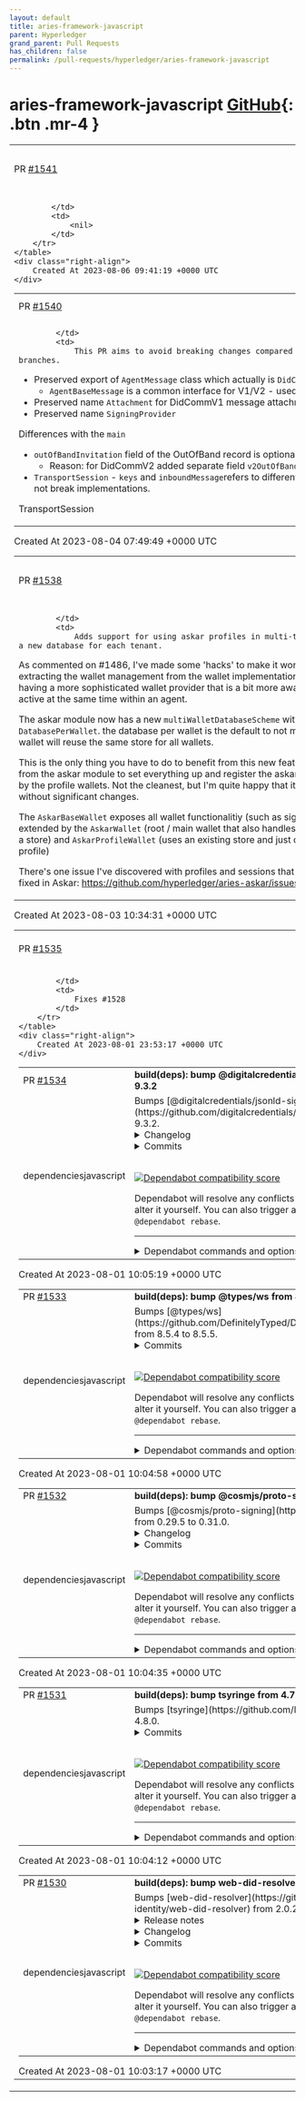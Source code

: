 ```yaml
---
layout: default
title: aries-framework-javascript
parent: Hyperledger
grand_parent: Pull Requests
has_children: false
permalink: /pull-requests/hyperledger/aries-framework-javascript
---
```


# aries-framework-javascript <span class="fs-3 right-align">[GitHub](https://github.com/hyperledger/aries-framework-javascript){: .btn .mr-4 }</span>


<div>
    <table>
        <tr>
            <td>
                PR <a href="https://github.com/hyperledger/aries-framework-javascript/pull/1541" class=".btn">#1541</a>
            </td>
            <td>
                <b>
                    DidCommV2: Sync with the main branch
                </b>
            </td>
        </tr>
        <tr>
            <td>
                
            </td>
            <td>
                <nil>
            </td>
        </tr>
    </table>
    <div class="right-align">
        Created At 2023-08-06 09:41:19 +0000 UTC
    </div>
</div>

<div>
    <table>
        <tr>
            <td>
                PR <a href="https://github.com/hyperledger/aries-framework-javascript/pull/1540" class=".btn">#1540</a>
            </td>
            <td>
                <b>
                    fix: DidCommV2 - avoid breaking changes 
                </b>
            </td>
        </tr>
        <tr>
            <td>
                
            </td>
            <td>
                This PR aims to avoid breaking changes compared to the main branches.

- Preserved export of `AgentMessage` class which actually is `DidCommV1Message`. 
  - `AgentBaseMessage` is a common interface for V1/V2 - used internally
- Preserved name `Attachment` for DidCommV1 message attachments       
- Preserved name `SigningProvider`

Differences with the `main`
- `outOfBandInvitation` field of the OutOfBand record is optional
  - Reason: for DidCommV2 added separate field `v2OutOfBandInvitation`   
- `TransportSession` - `keys` and `inboundMessage`refers to different types but it should not break implementations.



TransportSession
            </td>
        </tr>
    </table>
    <div class="right-align">
        Created At 2023-08-04 07:49:49 +0000 UTC
    </div>
</div>

<div>
    <table>
        <tr>
            <td>
                PR <a href="https://github.com/hyperledger/aries-framework-javascript/pull/1538" class=".btn">#1538</a>
            </td>
            <td>
                <b>
                    feat: support askar profiles for multi-tenancy
                </b>
            </td>
        </tr>
        <tr>
            <td>
                
            </td>
            <td>
                Adds support for using askar profiles in multi-tenancy, so you don't have to create a new database for each tenant.

As commented on #1486, I've made some 'hacks' to make it work with the currrent API. I think extracting the wallet management from the wallet implementation can clean some things up, as well as having a more sophisticated wallet provider that is a bit more aware of having possible multilple wallets active at the same time within an agent.


The askar module now has a new `multiWalletDatabaseScheme` with two options: `ProfilePerWallet` or `DatabasePerWallet`. the database per wallet is the default to not make breaking changes, and profiel per wallet will reuse the same store for all wallets.

This is the only thing you have to do to benefit from this new feature. I've used the `initialize` method from the askar module to set everything up and register the askar `Store` from the root wallet to be used by the profile wallets. Not the cleanest, but I'm quite happy that it was at least possible to do this without significant changes.

The `AskarBaseWallet` exposes all wallet functionalitiy (such as signin, packing etc..) that is then extended by the `AskarWallet` (root / main wallet that also handles the connection to the database using a store) and `AskarProfileWallet` (uses an existing store and just creates / opens a session for a specific profile)

There's one issue I've discovered with profiles and sessions that requires a 'hack', maybe it can be fixed in Askar: https://github.com/hyperledger/aries-askar/issues/163
            </td>
        </tr>
    </table>
    <div class="right-align">
        Created At 2023-08-03 10:34:31 +0000 UTC
    </div>
</div>

<div>
    <table>
        <tr>
            <td>
                PR <a href="https://github.com/hyperledger/aries-framework-javascript/pull/1535" class=".btn">#1535</a>
            </td>
            <td>
                <b>
                    fix: force did:key resolver/registrar presence
                </b>
            </td>
        </tr>
        <tr>
            <td>
                
            </td>
            <td>
                Fixes #1528 
            </td>
        </tr>
    </table>
    <div class="right-align">
        Created At 2023-08-01 23:53:17 +0000 UTC
    </div>
</div>

<div>
    <table>
        <tr>
            <td>
                PR <a href="https://github.com/hyperledger/aries-framework-javascript/pull/1534" class=".btn">#1534</a>
            </td>
            <td>
                <b>
                    build(deps): bump @digitalcredentials/jsonld-signatures from 9.3.1 to 9.3.2
                </b>
            </td>
        </tr>
        <tr>
            <td>
                <span class="chip">dependencies</span><span class="chip">javascript</span>
            </td>
            <td>
                Bumps [@digitalcredentials/jsonld-signatures](https://github.com/digitalcredentials/jsonld-signatures) from 9.3.1 to 9.3.2.
<details>
<summary>Changelog</summary>
<p><em>Sourced from <a href="https://github.com/digitalcredentials/jsonld-signatures/blob/master/CHANGELOG.md"><code>@​digitalcredentials/jsonld-signatures</code>'s changelog</a>.</em></p>
<blockquote>
<h2>9.3.2 - 2023-06-16</h2>
<h3>Changed</h3>
<ul>
<li>Update jsonld dep to 6.0.0, clear caches between operations.</li>
</ul>
</blockquote>
</details>
<details>
<summary>Commits</summary>
<ul>
<li><a href="https://github.com/digitalcredentials/jsonld-signatures/commit/121e968f352ceef5e946fd9c9836b04730116719"><code>121e968</code></a> Release 9.3.2</li>
<li><a href="https://github.com/digitalcredentials/jsonld-signatures/commit/6ffb79108c7da83bb7f66cee0b7c456b25649f2c"><code>6ffb791</code></a> Bump jsonld dep, clear caches.</li>
<li><a href="https://github.com/digitalcredentials/jsonld-signatures/commit/cd6048d98088c195c4e86710d21da24bd2ae54a8"><code>cd6048d</code></a> Create issues-to-project.yml</li>
<li>See full diff in <a href="https://github.com/digitalcredentials/jsonld-signatures/compare/v9.3.1...v9.3.2">compare view</a></li>
</ul>
</details>
<br />


[![Dependabot compatibility score](https://dependabot-badges.githubapp.com/badges/compatibility_score?dependency-name=@digitalcredentials/jsonld-signatures&package-manager=npm_and_yarn&previous-version=9.3.1&new-version=9.3.2)](https://docs.github.com/en/github/managing-security-vulnerabilities/about-dependabot-security-updates#about-compatibility-scores)

Dependabot will resolve any conflicts with this PR as long as you don't alter it yourself. You can also trigger a rebase manually by commenting `@dependabot rebase`.

[//]: # (dependabot-automerge-start)
[//]: # (dependabot-automerge-end)

---

<details>
<summary>Dependabot commands and options</summary>
<br />

You can trigger Dependabot actions by commenting on this PR:
- `@dependabot rebase` will rebase this PR
- `@dependabot recreate` will recreate this PR, overwriting any edits that have been made to it
- `@dependabot merge` will merge this PR after your CI passes on it
- `@dependabot squash and merge` will squash and merge this PR after your CI passes on it
- `@dependabot cancel merge` will cancel a previously requested merge and block automerging
- `@dependabot reopen` will reopen this PR if it is closed
- `@dependabot close` will close this PR and stop Dependabot recreating it. You can achieve the same result by closing it manually
- `@dependabot ignore this major version` will close this PR and stop Dependabot creating any more for this major version (unless you reopen the PR or upgrade to it yourself)
- `@dependabot ignore this minor version` will close this PR and stop Dependabot creating any more for this minor version (unless you reopen the PR or upgrade to it yourself)
- `@dependabot ignore this dependency` will close this PR and stop Dependabot creating any more for this dependency (unless you reopen the PR or upgrade to it yourself)


</details>
            </td>
        </tr>
    </table>
    <div class="right-align">
        Created At 2023-08-01 10:05:19 +0000 UTC
    </div>
</div>

<div>
    <table>
        <tr>
            <td>
                PR <a href="https://github.com/hyperledger/aries-framework-javascript/pull/1533" class=".btn">#1533</a>
            </td>
            <td>
                <b>
                    build(deps): bump @types/ws from 8.5.4 to 8.5.5
                </b>
            </td>
        </tr>
        <tr>
            <td>
                <span class="chip">dependencies</span><span class="chip">javascript</span>
            </td>
            <td>
                Bumps [@types/ws](https://github.com/DefinitelyTyped/DefinitelyTyped/tree/HEAD/types/ws) from 8.5.4 to 8.5.5.
<details>
<summary>Commits</summary>
<ul>
<li>See full diff in <a href="https://github.com/DefinitelyTyped/DefinitelyTyped/commits/HEAD/types/ws">compare view</a></li>
</ul>
</details>
<br />


[![Dependabot compatibility score](https://dependabot-badges.githubapp.com/badges/compatibility_score?dependency-name=@types/ws&package-manager=npm_and_yarn&previous-version=8.5.4&new-version=8.5.5)](https://docs.github.com/en/github/managing-security-vulnerabilities/about-dependabot-security-updates#about-compatibility-scores)

Dependabot will resolve any conflicts with this PR as long as you don't alter it yourself. You can also trigger a rebase manually by commenting `@dependabot rebase`.

[//]: # (dependabot-automerge-start)
[//]: # (dependabot-automerge-end)

---

<details>
<summary>Dependabot commands and options</summary>
<br />

You can trigger Dependabot actions by commenting on this PR:
- `@dependabot rebase` will rebase this PR
- `@dependabot recreate` will recreate this PR, overwriting any edits that have been made to it
- `@dependabot merge` will merge this PR after your CI passes on it
- `@dependabot squash and merge` will squash and merge this PR after your CI passes on it
- `@dependabot cancel merge` will cancel a previously requested merge and block automerging
- `@dependabot reopen` will reopen this PR if it is closed
- `@dependabot close` will close this PR and stop Dependabot recreating it. You can achieve the same result by closing it manually
- `@dependabot ignore this major version` will close this PR and stop Dependabot creating any more for this major version (unless you reopen the PR or upgrade to it yourself)
- `@dependabot ignore this minor version` will close this PR and stop Dependabot creating any more for this minor version (unless you reopen the PR or upgrade to it yourself)
- `@dependabot ignore this dependency` will close this PR and stop Dependabot creating any more for this dependency (unless you reopen the PR or upgrade to it yourself)


</details>
            </td>
        </tr>
    </table>
    <div class="right-align">
        Created At 2023-08-01 10:04:58 +0000 UTC
    </div>
</div>

<div>
    <table>
        <tr>
            <td>
                PR <a href="https://github.com/hyperledger/aries-framework-javascript/pull/1532" class=".btn">#1532</a>
            </td>
            <td>
                <b>
                    build(deps): bump @cosmjs/proto-signing from 0.29.5 to 0.31.0
                </b>
            </td>
        </tr>
        <tr>
            <td>
                <span class="chip">dependencies</span><span class="chip">javascript</span>
            </td>
            <td>
                Bumps [@cosmjs/proto-signing](https://github.com/cosmos/cosmjs) from 0.29.5 to 0.31.0.
<details>
<summary>Changelog</summary>
<p><em>Sourced from <a href="https://github.com/cosmos/cosmjs/blob/main/CHANGELOG.md"><code>@​cosmjs/proto-signing</code>'s changelog</a>.</em></p>
<blockquote>
<h2>[0.31.0] - 2023-06-22</h2>
<h3>Fixed</h3>
<ul>
<li><code>@​cosmjs/crypto</code>: Migrate to <code>libsodium-wrappers-sumo</code> to be able to use the
<code>crypto_pwhash</code> functions (<a href="https://redirect.github.com/cosmos/cosmjs/issues/1429">#1429</a>).</li>
</ul>
<p><a href="https://redirect.github.com/cosmos/cosmjs/issues/1429">#1429</a>: <a href="https://redirect.github.com/cosmos/cosmjs/issues/1429">cosmos/cosmjs#1429</a></p>
<h3>Added</h3>
<ul>
<li><code>@​cosmjs/cosmwasm-stargate</code>: Add <code>SigningCosmWasmClient.instantiate2</code> (<a href="https://redirect.github.com/cosmos/cosmjs/issues/1407">#1407</a>).</li>
<li><code>@​cosmjs/cosmwasm-stargate</code>: Add <code>CosmWasmClient.getContractsByCreator</code>
(<a href="https://redirect.github.com/cosmos/cosmjs/issues/1266">#1266</a>).</li>
<li><code>@​cosmjs/stargate</code>: <code>IndexedTx</code> and <code>DeliverTxResponse</code> now have a
<code>msgResponses</code> field (<a href="https://redirect.github.com/cosmos/cosmjs/issues/1305">#1305</a>).</li>
<li><code>@​cosmjs/cosmwasm-stargate</code>: Add <code>CosmWasmClient.broadcastTxSync</code> and
<code>SigningCosmWasmClient.signAndBroadcastSync</code> to allow broadcasting without
waiting for block inclusion. (<a href="https://redirect.github.com/cosmos/cosmjs/issues/1396">#1396</a>)</li>
<li><code>@​cosmjs/stargate</code>: Add <code>StargateClient.broadcastTxSync</code> and
<code>SigningStargateClient.signAndBroadcastSync</code> to allow broadcasting without
waiting for block inclusion. (<a href="https://redirect.github.com/cosmos/cosmjs/issues/1396">#1396</a>)</li>
<li><code>@​cosmjs/cosmwasm-stargate</code>: Add Amino JSON support for
<code>MsgStoreCode.instantiate_permission</code>. (<a href="https://redirect.github.com/cosmos/cosmjs/issues/334">#334</a>)</li>
<li><code>@​cosmjs/stargate</code>: Add group and gov v1 message types</li>
</ul>
<p><a href="https://redirect.github.com/cosmos/cosmjs/issues/334">#334</a>: <a href="https://redirect.github.com/cosmos/cosmjs/issues/334">cosmos/cosmjs#334</a>
<a href="https://redirect.github.com/cosmos/cosmjs/issues/1266">#1266</a>: <a href="https://redirect.github.com/cosmos/cosmjs/issues/1266">cosmos/cosmjs#1266</a>
<a href="https://redirect.github.com/cosmos/cosmjs/issues/1305">#1305</a>: <a href="https://redirect.github.com/cosmos/cosmjs/issues/1305">cosmos/cosmjs#1305</a>
<a href="https://redirect.github.com/cosmos/cosmjs/issues/1396">#1396</a>: <a href="https://redirect.github.com/cosmos/cosmjs/pull/1396">cosmos/cosmjs#1396</a>
<a href="https://redirect.github.com/cosmos/cosmjs/issues/1407">#1407</a>: <a href="https://redirect.github.com/cosmos/cosmjs/pull/1407">cosmos/cosmjs#1407</a></p>
<h3>Changed</h3>
<ul>
<li>all: upgrade cosmjs-types to 0.8.0 to include Cosmos SDK 0.46/0.47 and IBC v7
types.</li>
<li><code>@​cosmjs/cosmwasm-stargate</code>: Implement auto-detection for Tendermint 0.34/37
(<a href="https://redirect.github.com/cosmos/cosmjs/issues/1411">#1411</a>).</li>
<li><code>@​cosmjs/cosmwasm-stargate</code>: Remove structured <code>searchTx</code> queries. Only raw
query strings and key/value pairs are now supported. (<a href="https://redirect.github.com/cosmos/cosmjs/issues/1411">#1411</a>)</li>
<li><code>@​cosmjs/cosmwasm-stargate</code>: Let <code>searchTx</code> return non-readonly array. The
caller owns this array and can mutate it as they want. (<a href="https://redirect.github.com/cosmos/cosmjs/issues/1411">#1411</a>)</li>
<li><code>@​cosmjs/cosmwasm-stargate</code>: In <code>UploadResult</code> (result from
<code>SigningCosmWasmClient.upload</code>), rename <code>originalChecksum</code> to <code>checksum</code> and
remove <code>compressedChecksum</code> (<a href="https://redirect.github.com/cosmos/cosmjs/issues/1409">#1409</a>).</li>
<li><code>@​cosmjs/stargate</code>: Implement auto-detection for Tendermint 0.34/37 (<a href="https://redirect.github.com/cosmos/cosmjs/issues/1411">#1411</a>).</li>
<li><code>@​cosmjs/stargate</code>: Remove structured <code>searchTx</code> queries. Only raw query strings
and key/value pairs are now supported. (<a href="https://redirect.github.com/cosmos/cosmjs/issues/1411">#1411</a>)</li>
<li><code>@​cosmjs/stargate</code>: Let <code>searchTx</code> return non-readonly array. The caller owns
this array and can mutate it as they want. (<a href="https://redirect.github.com/cosmos/cosmjs/issues/1411">#1411</a>)</li>
</ul>
<!-- raw HTML omitted -->
</blockquote>
<p>... (truncated)</p>
</details>
<details>
<summary>Commits</summary>
<ul>
<li><a href="https://github.com/cosmos/cosmjs/commit/256355bad4a8ac66e0ceebc07b64e59d6c466dfa"><code>256355b</code></a> Set version 0.31.0</li>
<li><a href="https://github.com/cosmos/cosmjs/commit/ef5bab124938ac1bf5dce0366518a3fc1d673395"><code>ef5bab1</code></a> Upgrade prettier</li>
<li><a href="https://github.com/cosmos/cosmjs/commit/9ecee56a04d52b9a1013b8184c1394346496acd3"><code>9ecee56</code></a> Merge pull request <a href="https://redirect.github.com/cosmos/cosmjs/issues/1443">#1443</a> from cosmos/sdk47-types</li>
<li><a href="https://github.com/cosmos/cosmjs/commit/2bd1dea644b18049d0ec4f65b962e62d4e5d291a"><code>2bd1dea</code></a> Fix CHANGELOG text</li>
<li><a href="https://github.com/cosmos/cosmjs/commit/c1e8126dbf8bbaa2fd76b5f07ddc4bb021ff39fe"><code>c1e8126</code></a> Add group and gov v1 message types</li>
<li><a href="https://github.com/cosmos/cosmjs/commit/114d74a6a3611a6f5a1caf967ad9289c038d365d"><code>114d74a</code></a> Merge pull request <a href="https://redirect.github.com/cosmos/cosmjs/issues/1438">#1438</a> from cosmos/upgrade-yarn</li>
<li><a href="https://github.com/cosmos/cosmjs/commit/54e10947b72038d647d3c8a446f3019faded8be9"><code>54e1094</code></a> Re-install packages</li>
<li><a href="https://github.com/cosmos/cosmjs/commit/2c9886240a4bb108f93ffd8b71464b9278d478d2"><code>2c98862</code></a> Upgrade yarn to 3.6.0</li>
<li><a href="https://github.com/cosmos/cosmjs/commit/148c12fe18c85a6756d435a8d9023f6367158cf9"><code>148c12f</code></a> Merge pull request <a href="https://redirect.github.com/cosmos/cosmjs/issues/1406">#1406</a> from loin3/export_wasm_types</li>
<li><a href="https://github.com/cosmos/cosmjs/commit/5cb6c465509e0ff538bd661a49bc772e57c30faa"><code>5cb6c46</code></a> Merge pull request <a href="https://redirect.github.com/cosmos/cosmjs/issues/1333">#1333</a> from lgtm-migrator/codeql</li>
<li>Additional commits viewable in <a href="https://github.com/cosmos/cosmjs/compare/v0.29.5...v0.31.0">compare view</a></li>
</ul>
</details>
<br />


[![Dependabot compatibility score](https://dependabot-badges.githubapp.com/badges/compatibility_score?dependency-name=@cosmjs/proto-signing&package-manager=npm_and_yarn&previous-version=0.29.5&new-version=0.31.0)](https://docs.github.com/en/github/managing-security-vulnerabilities/about-dependabot-security-updates#about-compatibility-scores)

Dependabot will resolve any conflicts with this PR as long as you don't alter it yourself. You can also trigger a rebase manually by commenting `@dependabot rebase`.

[//]: # (dependabot-automerge-start)
[//]: # (dependabot-automerge-end)

---

<details>
<summary>Dependabot commands and options</summary>
<br />

You can trigger Dependabot actions by commenting on this PR:
- `@dependabot rebase` will rebase this PR
- `@dependabot recreate` will recreate this PR, overwriting any edits that have been made to it
- `@dependabot merge` will merge this PR after your CI passes on it
- `@dependabot squash and merge` will squash and merge this PR after your CI passes on it
- `@dependabot cancel merge` will cancel a previously requested merge and block automerging
- `@dependabot reopen` will reopen this PR if it is closed
- `@dependabot close` will close this PR and stop Dependabot recreating it. You can achieve the same result by closing it manually
- `@dependabot ignore this major version` will close this PR and stop Dependabot creating any more for this major version (unless you reopen the PR or upgrade to it yourself)
- `@dependabot ignore this minor version` will close this PR and stop Dependabot creating any more for this minor version (unless you reopen the PR or upgrade to it yourself)
- `@dependabot ignore this dependency` will close this PR and stop Dependabot creating any more for this dependency (unless you reopen the PR or upgrade to it yourself)


</details>
            </td>
        </tr>
    </table>
    <div class="right-align">
        Created At 2023-08-01 10:04:35 +0000 UTC
    </div>
</div>

<div>
    <table>
        <tr>
            <td>
                PR <a href="https://github.com/hyperledger/aries-framework-javascript/pull/1531" class=".btn">#1531</a>
            </td>
            <td>
                <b>
                    build(deps): bump tsyringe from 4.7.0 to 4.8.0
                </b>
            </td>
        </tr>
        <tr>
            <td>
                <span class="chip">dependencies</span><span class="chip">javascript</span>
            </td>
            <td>
                Bumps [tsyringe](https://github.com/Microsoft/tsyringe) from 4.7.0 to 4.8.0.
<details>
<summary>Commits</summary>
<ul>
<li><a href="https://github.com/microsoft/tsyringe/commit/2cd2e00a5fd25308bcf911ca250ded3fe9083af5"><code>2cd2e00</code></a> 4.8.0</li>
<li><a href="https://github.com/microsoft/tsyringe/commit/fb265c1cd5be792c8d55c008ad66fdef421df974"><code>fb265c1</code></a> Bump json5 from 2.1.1 to 2.2.3 (<a href="https://redirect.github.com/Microsoft/tsyringe/issues/218">#218</a>)</li>
<li><a href="https://github.com/microsoft/tsyringe/commit/b9fd88a8f34621bfda671a1ac469d6c0fc79cc18"><code>b9fd88a</code></a> Bump minimatch from 3.0.4 to 3.1.2 (<a href="https://redirect.github.com/Microsoft/tsyringe/issues/227">#227</a>)</li>
<li><a href="https://github.com/microsoft/tsyringe/commit/e5a6640858feb75f820d1bd15464298989675279"><code>e5a6640</code></a> Bump minimist from 1.2.5 to 1.2.8 (<a href="https://redirect.github.com/Microsoft/tsyringe/issues/224">#224</a>)</li>
<li><a href="https://github.com/microsoft/tsyringe/commit/3f25002b1212b64fc18effe3adb6e750580783ce"><code>3f25002</code></a> fix: allow <code>propertyKey</code> to be undefined (<a href="https://redirect.github.com/Microsoft/tsyringe/issues/226">#226</a>)</li>
<li><a href="https://github.com/microsoft/tsyringe/commit/f738999f3058b223bdb81dada0164a358db2460e"><code>f738999</code></a> Microsoft mandatory file (<a href="https://redirect.github.com/Microsoft/tsyringe/issues/199">#199</a>)</li>
<li>See full diff in <a href="https://github.com/Microsoft/tsyringe/compare/v4.7.0...v4.8.0">compare view</a></li>
</ul>
</details>
<br />


[![Dependabot compatibility score](https://dependabot-badges.githubapp.com/badges/compatibility_score?dependency-name=tsyringe&package-manager=npm_and_yarn&previous-version=4.7.0&new-version=4.8.0)](https://docs.github.com/en/github/managing-security-vulnerabilities/about-dependabot-security-updates#about-compatibility-scores)

Dependabot will resolve any conflicts with this PR as long as you don't alter it yourself. You can also trigger a rebase manually by commenting `@dependabot rebase`.

[//]: # (dependabot-automerge-start)
[//]: # (dependabot-automerge-end)

---

<details>
<summary>Dependabot commands and options</summary>
<br />

You can trigger Dependabot actions by commenting on this PR:
- `@dependabot rebase` will rebase this PR
- `@dependabot recreate` will recreate this PR, overwriting any edits that have been made to it
- `@dependabot merge` will merge this PR after your CI passes on it
- `@dependabot squash and merge` will squash and merge this PR after your CI passes on it
- `@dependabot cancel merge` will cancel a previously requested merge and block automerging
- `@dependabot reopen` will reopen this PR if it is closed
- `@dependabot close` will close this PR and stop Dependabot recreating it. You can achieve the same result by closing it manually
- `@dependabot ignore this major version` will close this PR and stop Dependabot creating any more for this major version (unless you reopen the PR or upgrade to it yourself)
- `@dependabot ignore this minor version` will close this PR and stop Dependabot creating any more for this minor version (unless you reopen the PR or upgrade to it yourself)
- `@dependabot ignore this dependency` will close this PR and stop Dependabot creating any more for this dependency (unless you reopen the PR or upgrade to it yourself)


</details>
            </td>
        </tr>
    </table>
    <div class="right-align">
        Created At 2023-08-01 10:04:12 +0000 UTC
    </div>
</div>

<div>
    <table>
        <tr>
            <td>
                PR <a href="https://github.com/hyperledger/aries-framework-javascript/pull/1530" class=".btn">#1530</a>
            </td>
            <td>
                <b>
                    build(deps): bump web-did-resolver from 2.0.23 to 2.0.27
                </b>
            </td>
        </tr>
        <tr>
            <td>
                <span class="chip">dependencies</span><span class="chip">javascript</span>
            </td>
            <td>
                Bumps [web-did-resolver](https://github.com/decentralized-identity/web-did-resolver) from 2.0.23 to 2.0.27.
<details>
<summary>Release notes</summary>
<p><em>Sourced from <a href="https://github.com/decentralized-identity/web-did-resolver/releases">web-did-resolver's releases</a>.</em></p>
<blockquote>
<h2>2.0.27</h2>
<h2><a href="https://github.com/decentralized-identity/web-did-resolver/compare/2.0.26...2.0.27">2.0.27</a> (2023-07-03)</h2>
<h3>Bug Fixes</h3>
<ul>
<li><strong>deps:</strong> update dependency cross-fetch to v4 (<a href="https://github.com/decentralized-identity/web-did-resolver/commit/f8adfca61b1692dfd5a2fccc05e8386724564259">f8adfca</a>)</li>
</ul>
<h2>2.0.26</h2>
<h2><a href="https://github.com/decentralized-identity/web-did-resolver/compare/2.0.25...2.0.26">2.0.26</a> (2023-07-03)</h2>
<h3>Bug Fixes</h3>
<ul>
<li><strong>deps:</strong> update dependency cross-fetch to v3.1.8 (<a href="https://github.com/decentralized-identity/web-did-resolver/commit/00834e66dfbfa6775488317c4d691fddfd7406bd">00834e6</a>)</li>
</ul>
<h2>2.0.25</h2>
<h2><a href="https://github.com/decentralized-identity/web-did-resolver/compare/2.0.24...2.0.25">2.0.25</a> (2023-07-02)</h2>
<h3>Bug Fixes</h3>
<ul>
<li><strong>deps:</strong> update dependency cross-fetch to v3.1.7 (<a href="https://github.com/decentralized-identity/web-did-resolver/commit/92f7428b45d48884a9f9a6232e1e83065ebc3f18">92f7428</a>)</li>
</ul>
<h2>2.0.24</h2>
<h2><a href="https://github.com/decentralized-identity/web-did-resolver/compare/2.0.23...2.0.24">2.0.24</a> (2023-05-14)</h2>
<h3>Bug Fixes</h3>
<ul>
<li><strong>deps:</strong> update dependency cross-fetch to v3.1.6 (<a href="https://github.com/decentralized-identity/web-did-resolver/commit/deb19d790f4a7f734ab146a10d9253b0f9aaf1bb">deb19d7</a>)</li>
</ul>
</blockquote>
</details>
<details>
<summary>Changelog</summary>
<p><em>Sourced from <a href="https://github.com/decentralized-identity/web-did-resolver/blob/master/CHANGELOG.md">web-did-resolver's changelog</a>.</em></p>
<blockquote>
<h2><a href="https://github.com/decentralized-identity/web-did-resolver/compare/2.0.26...2.0.27">2.0.27</a> (2023-07-03)</h2>
<h3>Bug Fixes</h3>
<ul>
<li><strong>deps:</strong> update dependency cross-fetch to v4 (<a href="https://github.com/decentralized-identity/web-did-resolver/commit/f8adfca61b1692dfd5a2fccc05e8386724564259">f8adfca</a>)</li>
</ul>
<h2><a href="https://github.com/decentralized-identity/web-did-resolver/compare/2.0.25...2.0.26">2.0.26</a> (2023-07-03)</h2>
<h3>Bug Fixes</h3>
<ul>
<li><strong>deps:</strong> update dependency cross-fetch to v3.1.8 (<a href="https://github.com/decentralized-identity/web-did-resolver/commit/00834e66dfbfa6775488317c4d691fddfd7406bd">00834e6</a>)</li>
</ul>
<h2><a href="https://github.com/decentralized-identity/web-did-resolver/compare/2.0.24...2.0.25">2.0.25</a> (2023-07-02)</h2>
<h3>Bug Fixes</h3>
<ul>
<li><strong>deps:</strong> update dependency cross-fetch to v3.1.7 (<a href="https://github.com/decentralized-identity/web-did-resolver/commit/92f7428b45d48884a9f9a6232e1e83065ebc3f18">92f7428</a>)</li>
</ul>
<h2><a href="https://github.com/decentralized-identity/web-did-resolver/compare/2.0.23...2.0.24">2.0.24</a> (2023-05-14)</h2>
<h3>Bug Fixes</h3>
<ul>
<li><strong>deps:</strong> update dependency cross-fetch to v3.1.6 (<a href="https://github.com/decentralized-identity/web-did-resolver/commit/deb19d790f4a7f734ab146a10d9253b0f9aaf1bb">deb19d7</a>)</li>
</ul>
</blockquote>
</details>
<details>
<summary>Commits</summary>
<ul>
<li><a href="https://github.com/decentralized-identity/web-did-resolver/commit/8d2b88cda2c76abc0e09603c6902cf87a230de90"><code>8d2b88c</code></a> chore(release): 2.0.27 [skip ci]</li>
<li><a href="https://github.com/decentralized-identity/web-did-resolver/commit/f8adfca61b1692dfd5a2fccc05e8386724564259"><code>f8adfca</code></a> fix(deps): update dependency cross-fetch to v4</li>
<li><a href="https://github.com/decentralized-identity/web-did-resolver/commit/3c58a1e1da2c4bfd26d2b574c3721f899b255e7e"><code>3c58a1e</code></a> chore(deps): update devdeps</li>
<li><a href="https://github.com/decentralized-identity/web-did-resolver/commit/c95ffdc0d5b922efba0176ecf712e2a4ff9e7373"><code>c95ffdc</code></a> chore(release): 2.0.26 [skip ci]</li>
<li><a href="https://github.com/decentralized-identity/web-did-resolver/commit/00834e66dfbfa6775488317c4d691fddfd7406bd"><code>00834e6</code></a> fix(deps): update dependency cross-fetch to v3.1.8</li>
<li><a href="https://github.com/decentralized-identity/web-did-resolver/commit/a5627fb2792ec049114ac436b4ba5931469f1552"><code>a5627fb</code></a> chore(release): 2.0.25 [skip ci]</li>
<li><a href="https://github.com/decentralized-identity/web-did-resolver/commit/92f7428b45d48884a9f9a6232e1e83065ebc3f18"><code>92f7428</code></a> fix(deps): update dependency cross-fetch to v3.1.7</li>
<li><a href="https://github.com/decentralized-identity/web-did-resolver/commit/191807c57859acc1717fb5e434cff828082981d1"><code>191807c</code></a> chore(deps): update devdeps</li>
<li><a href="https://github.com/decentralized-identity/web-did-resolver/commit/fdad791c91f8d571206e9de1a95b7fa2f5f2c5ce"><code>fdad791</code></a> chore(deps): update devdeps</li>
<li><a href="https://github.com/decentralized-identity/web-did-resolver/commit/eb8f2c9758c333fc1c750167eafe9835e58cffa3"><code>eb8f2c9</code></a> chore(release): 2.0.24 [skip ci]</li>
<li>Additional commits viewable in <a href="https://github.com/decentralized-identity/web-did-resolver/compare/2.0.23...2.0.27">compare view</a></li>
</ul>
</details>
<br />


[![Dependabot compatibility score](https://dependabot-badges.githubapp.com/badges/compatibility_score?dependency-name=web-did-resolver&package-manager=npm_and_yarn&previous-version=2.0.23&new-version=2.0.27)](https://docs.github.com/en/github/managing-security-vulnerabilities/about-dependabot-security-updates#about-compatibility-scores)

Dependabot will resolve any conflicts with this PR as long as you don't alter it yourself. You can also trigger a rebase manually by commenting `@dependabot rebase`.

[//]: # (dependabot-automerge-start)
[//]: # (dependabot-automerge-end)

---

<details>
<summary>Dependabot commands and options</summary>
<br />

You can trigger Dependabot actions by commenting on this PR:
- `@dependabot rebase` will rebase this PR
- `@dependabot recreate` will recreate this PR, overwriting any edits that have been made to it
- `@dependabot merge` will merge this PR after your CI passes on it
- `@dependabot squash and merge` will squash and merge this PR after your CI passes on it
- `@dependabot cancel merge` will cancel a previously requested merge and block automerging
- `@dependabot reopen` will reopen this PR if it is closed
- `@dependabot close` will close this PR and stop Dependabot recreating it. You can achieve the same result by closing it manually
- `@dependabot ignore this major version` will close this PR and stop Dependabot creating any more for this major version (unless you reopen the PR or upgrade to it yourself)
- `@dependabot ignore this minor version` will close this PR and stop Dependabot creating any more for this minor version (unless you reopen the PR or upgrade to it yourself)
- `@dependabot ignore this dependency` will close this PR and stop Dependabot creating any more for this dependency (unless you reopen the PR or upgrade to it yourself)


</details>
            </td>
        </tr>
    </table>
    <div class="right-align">
        Created At 2023-08-01 10:03:17 +0000 UTC
    </div>
</div>

